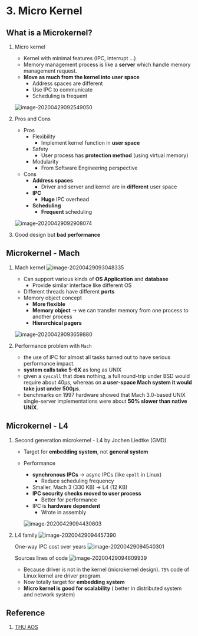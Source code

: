 # 3. Micro Kernel

## What is a Microkernel?

1. Micro kernel

   - Kernel with minimal features (IPC, interrupt …)
   - Memory management process is like a **server** which handle memory management request.
   - **Move as much from the kernel into user space**
     - Address spaces are different
     - Use IPC to communicate 
     - Scheduling is frequent

   ![image-20200429092549050](lec3.assets/image-20200429092549050.png)

2. Pros and Cons

   - Pros
     - Flexibility
       - Implement kernel function in **user space**
     - Safety
       - User process has **protection method** (using virtual memory) 
     - Modularity
       - From Software Engineering perspective
   - Cons
     - **Address spaces**
       - Driver and server and kernel are in **different** user space
     - **IPC**
       - **Huge** IPC overhead
     - **Scheduling**
       - **Frequent** scheduling

   ![image-20200429092908074](lec3.assets/image-20200429092908074.png)

   

4. Good design but **bad performance**

## Microkernel - Mach

1. Mach kernel
   ![image-20200429093048335](lec3.assets/image-20200429093048335.png)

   - Can support various kinds of **OS Application** and **database**
     - Provide similar interface like different OS
   - Different threads have different **ports**
   - Memory object concept
     - **More flexible**
     - **Memory object** -> we can transfer memory from one process to another process
     - **Hierarchical pagers**

   ![image-20200429093659880](lec3.assets/image-20200429093659880.png)

2. Performance problem with `Mach`

   - the use of IPC for almost all tasks turned out to have serious performance impact.
   - **system calls take 5-6X** as long as UNIX
   - given a `syscall` that does nothing, a full round-trip under BSD would require about 40μs, whereas on **a user-space Mach system it would take just under 500μs**.
   - benchmarks on 1997 hardware showed that Mach 3.0-based UNIX single-server implementations were about **50% slower than native UNIX**.

## Microkernel - L4

1. Second generation microkernel - L4 by Jochen Liedtke (GMD)

   - Target for **embedding system**, not **general system**

   - Performance

     - **synchronous IPCs** -> async IPCs (like `epoll` in Linux)
       - Reduce scheduling frequency
     - Smaller, Mach 3 (330 KB) -> L4 (12 KB)
     - **IPC security checks moved to user process**
       - Better for performance
     - IPC is **hardware dependent**
       - Wrote in assembly

     ![image-20200429094430603](lec3.assets/image-20200429094430603.png)

2. L4 family
   ![image-20200429094457390](lec3.assets/image-20200429094457390.png)

   One-way IPC cost over years
   ![image-20200429094540301](lec3.assets/image-20200429094540301.png)

   Sources lines of code
   ![image-20200429094609939](lec3.assets/image-20200429094609939.png)

   - Because driver is not in the kernel (microkernel design). `75%` code of Linux kernel are driver program.  
   - Now totally target for **embedding system**
   - **Micro kernel is good for scalability** ( better in distributed system and network system)

## Reference

1. [THU AOS](https://github.com/chyyuu/aos_course_info)

